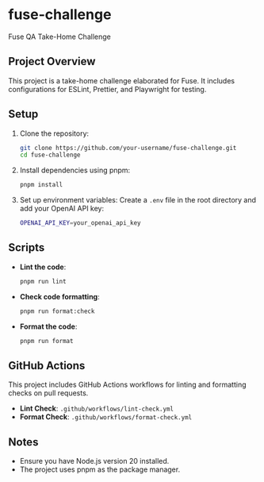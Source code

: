 # fuse-challenge

Fuse QA Take-Home Challenge

## Project Overview

This project is a take-home challenge elaborated for Fuse. It includes configurations for ESLint, Prettier, and Playwright for testing.

## Setup

1. Clone the repository:
   ```sh
   git clone https://github.com/your-username/fuse-challenge.git
   cd fuse-challenge
   ```

2. Install dependencies using pnpm:
   ```sh
   pnpm install
   ```

3. Set up environment variables:
   Create a `.env` file in the root directory and add your OpenAI API key:
   ```sh
   OPENAI_API_KEY=your_openai_api_key
   ```

## Scripts

- **Lint the code**:
  ```sh
  pnpm run lint
  ```

- **Check code formatting**:
  ```sh
  pnpm run format:check
  ```

- **Format the code**:
  ```sh
  pnpm run format
  ```

## GitHub Actions

This project includes GitHub Actions workflows for linting and formatting checks on pull requests.

- **Lint Check**: `.github/workflows/lint-check.yml`
- **Format Check**: `.github/workflows/format-check.yml`

## Notes

- Ensure you have Node.js version 20 installed.
- The project uses pnpm as the package manager.
